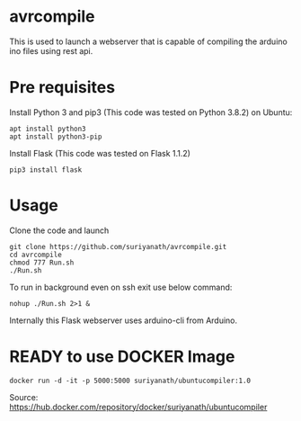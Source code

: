 # avrcompile
This is used to launch a webserver that is capable of compiling the arduino ino files using rest api.

# Pre requisites
Install Python 3 and pip3 (This code was tested on Python 3.8.2)
on Ubuntu: 
```
apt install python3
apt install python3-pip
```
Install Flask (This code was tested on Flask 1.1.2)
```
pip3 install flask
```

# Usage
Clone the code and launch 
```
git clone https://github.com/suriyanath/avrcompile.git
cd avrcompile
chmod 777 Run.sh
./Run.sh
```
To run in background even on ssh exit use below command:
```
nohup ./Run.sh 2>1 &
```
Internally this Flask webserver uses arduino-cli from Arduino.


# READY to use DOCKER Image
```
docker run -d -it -p 5000:5000 suriyanath/ubuntucompiler:1.0 
```
Source: https://hub.docker.com/repository/docker/suriyanath/ubuntucompiler
